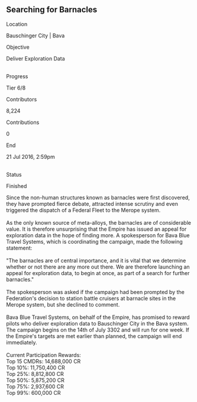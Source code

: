 ## Searching for Barnacles

Location

Bauschinger City \| Bava

Objective

Deliver Exploration Data

\
Progress

Tier 6/8

Contributors

8,224

Contributions

0

End

21 Jul 2016, 2:59pm

\
Status

Finished

Since the non-human structures known as barnacles were first discovered,
they have prompted fierce debate, attracted intense scrutiny and even
triggered the dispatch of a Federal Fleet to the Merope system.\
\
As the only known source of meta-alloys, the barnacles are of
considerable value. It is therefore unsurprising that the Empire has
issued an appeal for exploration data in the hope of finding more. A
spokesperson for Bava Blue Travel Systems, which is coordinating the
campaign, made the following statement:\
\
\"The barnacles are of central importance, and it is vital that we
determine whether or not there are any more out there. We are therefore
launching an appeal for exploration data, to begin at once, as part of a
search for further barnacles.\"\
\
The spokesperson was asked if the campaign had been prompted by the
Federation\'s decision to station battle cruisers at barnacle sites in
the Merope system, but she declined to comment.\
\
Bava Blue Travel Systems, on behalf of the Empire, has promised to
reward pilots who deliver exploration data to Bauschinger City in the
Bava system. The campaign begins on the 14th of July 3302 and will run
for one week. If the Empire\'s targets are met earlier than planned, the
campaign will end immediately.\
\
Current Participation Rewards:\
Top 15 CMDRs: 14,688,000 CR\
Top 10%: 11,750,400 CR\
Top 25%: 8,812,800 CR\
Top 50%: 5,875,200 CR\
Top 75%: 2,937,600 CR\
Top 99%: 600,000 CR
